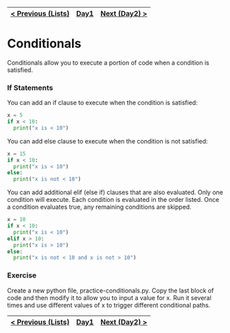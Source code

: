 |[< Previous (Lists)](Lists.md) | [Day1](../README.md)| [Next (Day2) >](../README.md) |
|----|----|----|
# Conditionals

Conditionals allow you to execute a portion of code when a condition is satisfied.

### If Statements
You can add an if clause to execute when the condition is satisfied:

```python
x = 5
if x < 10:
  print("x is < 10")
```

You can add else clause to execute when the condition is not satisfied:

```python
x = 15
if x < 10:
  print("x is < 10")
else:
  print("x is not < 10")
```

You can add additional elif (else if) clauses that are also evaluated. Only one condition 
will execute. Each condition is evaluated in the order listed.  Once a condition evaluates
true, any remaining conditions are skipped.

```python
x = 10
if x < 10:
  print("x is < 10")
elif x > 10:
  print("x is > 10") 
else:
  print("x is not < 10 and x is not > 10")
```

### Exercise

Create a new python file, practice-conditionals.py. Copy the last block of code and then modify it to allow you to input a value for x. Run it several times and use different values of x to trigger different conditional paths.


|[< Previous (Lists)](Lists.md) | [Day1](../README.md)| [Next (Day2) >](../README.md) |
|----|----|----|